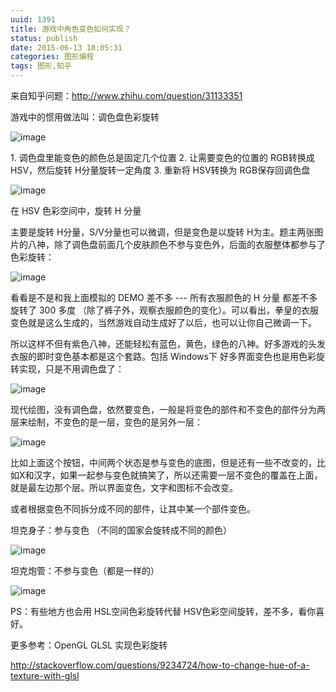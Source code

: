```yaml
---
uuid: 1391
title: 游戏中角色变色如何实现？
status: publish
date: 2015-06-13 18:05:31
categories: 图形编程
tags: 图形,知乎
---
```

来自知乎问题：<http://www.zhihu.com/question/31133351>

游戏中的惯用做法叫：调色盘色彩旋转

![image](https://skywind3000.github.io/images/blog/wp-content/2015/06/image_thumb.png)

1\. 调色盘里能变色的颜色总是固定几个位置
2\. 让需要变色的位置的 RGB转换成 HSV，然后旋转 H分量旋转一定角度
3\. 重新将 HSV转换为 RGB保存回调色盘

![image](https://skywind3000.github.io/images/blog/wp-content/2015/06/image_thumb1.png)

在 HSV 色彩空间中，旋转 H 分量


主要是旋转 H分量，S/V分量也可以微调，但是变色是以旋转 H为主。题主两张图片的八神，除了调色盘前面几个皮肤颜色不参与变色外，后面的衣服整体都参与了色彩旋转：

![image](https://skywind3000.github.io/images/blog/wp-content/2015/06/image_thumb2.png)

看看是不是和我上面模拟的 DEMO 差不多 --- 所有衣服颜色的 H 分量 都差不多旋转了 300 多度 （除了裤子外，观察衣服颜色的变化）。可以看出，拳皇的衣服变色就是这么生成的，当然游戏自动生成好了以后，也可以让你自己微调一下。

所以这样不但有紫色八神，还能轻松有蓝色，黄色，绿色的八神。好多游戏的头发衣服的即时变色基本都是这个套路。包括 Windows下 好多界面变色也是用色彩旋转实现，只是不用调色盘了：

<!--more-->

![image](https://skywind3000.github.io/images/blog/wp-content/2015/06/image_thumb3.png)

现代绘图，没有调色盘，依然要变色，一般是将变色的部件和不变色的部件分为两层来绘制，不变色的是一层，变色的是另外一层：

![image](https://skywind3000.github.io/images/blog/wp-content/2015/06/image_thumb4.png)

比如上面这个按钮，中间两个状态是参与变色的底图，但是还有一些不改变的，比如X和汉字，如果一起参与变色就搞笑了，所以还需要一层不变色的覆盖在上面，就是最左边那个层。所以界面变色，文字和图标不会改变。

或者根据变色不同拆分成不同的部件，让其中某一个部件变色。

坦克身子：参与变色 （不同的国家会旋转成不同的颜色）

![image](https://skywind3000.github.io/images/blog/wp-content/2015/06/image_thumb5.png)

坦克炮管：不参与变色（都是一样的）

![image](https://skywind3000.github.io/images/blog/wp-content/2015/06/image_thumb6.png)

PS：有些地方也会用 HSL空间色彩旋转代替 HSV色彩空间旋转，差不多，看你喜好。

更多参考：OpenGL GLSL 实现色彩旋转

<http://stackoverflow.com/questions/9234724/how-to-change-hue-of-a-texture-with-glsl>

